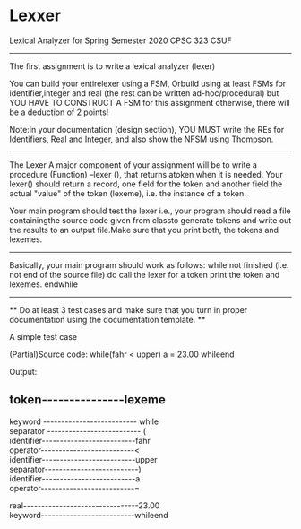 # Lexxer
Lexical Analyzer for Spring Semester 2020 CPSC 323 CSUF


________________________________________________________________________________________________________________________________

The first assignment is to write a lexical analyzer (lexer) 

You can build your entirelexer using a FSM, Orbuild using at least FSMs for identifier,integer and real (the rest can be written ad-hoc/procedural) but YOU HAVE TO CONSTRUCT A FSM for this assignment otherwise, there will be a deduction of 2 points!

Note:In your documentation (design section), YOU MUST write the REs for Identifiers, Real and Integer, and also show the NFSM using Thompson.
________________________________________________________________________________________________________________________________

The Lexer
A major component of your assignment will be to write a procedure (Function) –lexer (),  that returns atoken when it is needed.  Your lexer()  should return a record, one field for the token and another field the actual "value" of the token (lexeme), i.e. the instance of a token. 

Your main program should test the lexer i.e., your program should read a file containingthe source code given from classto generate tokens and write out the results to an output file.Make sure that you print both, the tokens and lexemes.  

________________________________________________________________________________________________________________________________

Basically, your main program should work as follows: 
while not finished (i.e. not end of the source file) do 
call the lexer for a token 
print the token and lexemes.
endwhile 
________________________________________________________________________________________________________________________________

** Do at least 3 test cases and make sure that you turn in proper documentation using the documentation template. **

A simple  test case

(Partial)Source code: 
while(fahr < upper)   a = 23.00 whileend

Output:

token---------------lexeme
--------------------------
keyword -------------------------- while                    
separator -------------------------- (                    
identifier--------------------------fahr              
operator--------------------------<                    
identifier--------------------------upper                    
separator--------------------------)                    
identifier--------------------------a                    
operator--------------------------=

real--------------------------------23.00                    
keyword--------------------------whileend
